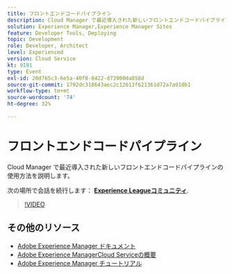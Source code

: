 ```yaml
---
title: フロントエンドコードパイプライン
description: Cloud Manager で最近導入された新しいフロントエンドコードパイプラインの使用方法を説明します。
solution: Experience Manager,Experience Manager Sites
feature: Developer Tools, Deploying
topic: Development
role: Developer, Architect
level: Experienced
version: Cloud Service
kt: 9191
type: Event
exl-id: 20d765c3-6e5a-40f8-8422-d73900da858d
source-git-commit: 1792dc318643aec2c12613f621361d72a7a918b1
workflow-type: tm+mt
source-wordcount: '74'
ht-degree: 32%

---
```


# フロントエンドコードパイプライン

Cloud Manager で最近導入された新しいフロントエンドコードパイプラインの使用方法を説明します。

次の場所で会話を続行します： **[Experience Leagueコミュニティ](https://adobe.ly/2XVcBg8)**.

>[!VIDEO](https://video.tv.adobe.com/v/337886/?quality=12&learn=on&hidetitle=true)

## その他のリソース

- [Adobe Experience Manager ドキュメント](https://experienceleague.adobe.com/docs/experience-manager-cloud-service.html?lang=ja)
- [Adobe Experience ManagerCloud Serviceの概要](https://experienceleague.adobe.com/docs/experience-manager-cloud-service/overview/home.html?lang=ja)
- [Adobe Experience Manager チュートリアル](https://experienceleague.adobe.com/docs/experience-manager-tutorials.html?lang=ja)
